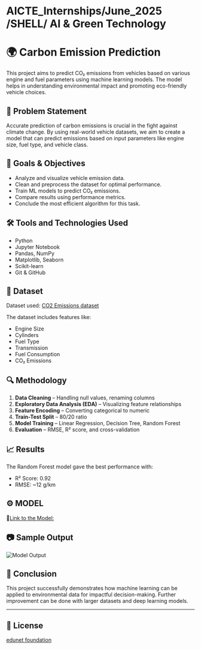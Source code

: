 # AICTE_Internships/June_2025 /SHELL/ AI &amp; Green Technology
# 🌍 Carbon Emission Prediction

This project aims to predict CO₂ emissions from vehicles based on various engine and fuel parameters using machine learning models. The model helps in understanding environmental impact and promoting eco-friendly vehicle choices.

## 📌 Problem Statement

Accurate prediction of carbon emissions is crucial in the fight against climate change. By using real-world vehicle datasets, we aim to create a model that can predict emissions based on input parameters like engine size, fuel type, and vehicle class.

## 🎯 Goals & Objectives

- Analyze and visualize vehicle emission data.
- Clean and preprocess the dataset for optimal performance.
- Train ML models to predict CO₂ emissions.
- Compare results using performance metrics.
- Conclude the most efficient algorithm for this task.

## 🛠️ Tools and Technologies Used

- Python  
- Jupyter Notebook  
- Pandas, NumPy  
- Matplotlib, Seaborn  
- Scikit-learn  
- Git & GitHub

## 📁 Dataset

Dataset used: [CO2 Emissions dataset](https://github.com/rishu12-xyz/Carbon-Emission-Prediction/blob/main/Data_cleaned.csv)

The dataset includes features like:
- Engine Size
- Cylinders
- Fuel Type
- Transmission
- Fuel Consumption
- CO₂ Emissions

## 🔍 Methodology

1. **Data Cleaning** – Handling null values, renaming columns  
2. **Exploratory Data Analysis (EDA)** – Visualizing feature relationships  
3. **Feature Encoding** – Converting categorical to numeric  
4. **Train-Test Split** – 80/20 ratio  
5. **Model Training** – Linear Regression, Decision Tree, Random Forest  
6. **Evaluation** – RMSE, R² score, and cross-validation

## 📈 Results

The Random Forest model gave the best performance with:
- R² Score: 0.92  
- RMSE: ~12 g/km
## ⚙ MODEL
🔗[Link to the Model:](https://drive.google.com/file/d/1JYFZKR9bqby4JKhFUm5OTCTo1mIQ43Rx/view?usp=drive_link)

## 📷 Sample Output

![Model Output](assets/sample_output.png) <!-- Add screenshot to 'assets' folder -->

## 🧠 Conclusion

This project successfully demonstrates how machine learning can be applied to environmental data for impactful decision-making. Further improvement can be done with larger datasets and deep learning models.

---


## 📄 License

[edunet foundation](https://edunetfoundation.org/)


